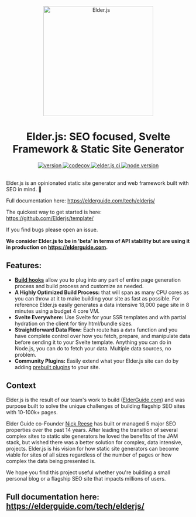 <div align="center">
  <img src="https://github.com/elderjs/elderjs/raw/master/elderjs.png" alt="Elder.js" width="300" />
</div>

<h1 align="center">Elder.js: SEO focused, Svelte Framework & Static Site Generator</h1>

<div align="center">
  <a href="https://npmjs.org/package/@elderjs/elderjs">
    <img src="https://badgen.net/npm/v/@elderjs/elderjs" alt="version" />
  </a>
  <a href="https://codecov.io/gh/elderjs/elderjs">
    <img src="https://badgen.net/codecov/c/github/elderjs/elderjs" alt="codecov" />
  </a> 
  <a href="https://github.com/elderjs/elderjs/actions?query=workflow%3A%22Elder.js+CI%22">
    <img src="https://github.com/Elderjs/elderjs/workflows/Elder.js%20CI/badge.svg" alt="elder.js ci" />
  </a>
  <a href="https://github.com/Elderjs/elderjs">
    <img src="https://img.shields.io/badge/dynamic/json?color=brightgreen&label=Node&query=engines.node&url=https%3A%2F%2Fraw.githubusercontent.com%2Felderjs%2Felderjs%2Fmaster%2Fpackage.json" alt="node version" />
  </a>
</div>

<br />


Elder.js is an opinionated static site generator and web framework built with SEO in mind.  :rocket:

Full documentation here: https://elderguide.com/tech/elderjs/

The quickest way to get started is here: https://github.com/Elderjs/template/

If you find bugs please open an issue.

**We consider Elder.js to be in 'beta' in terms of API stability but are using it in production on https://elderguide.com.**

## Features:

* [**Build hooks**](https://elderguide.com/tech/elderjs/#hooks-how-to-customize-elderjs) allow you to plug into any part of entire page generation process and build process and customize as needed.
* **A Highly Optimized Build Process:** that will span as many CPU cores as you can throw at it to make building your site as fast as possible. For reference Elder.js easily generates a data intensive 18,000 page site in 8 minutes using a budget 4 core VM.
* **Svelte Everywhere:** Use Svelte for your SSR templates and with partial hydration on the client for tiny html/bundle sizes.
* **Straightforward Data Flow:** Each route has a `data` function and you have complete control over how you fetch, prepare, and manipulate data before sending it to your Svelte template.  Anything you can do in Node.js, you can do to fetch your data. Multiple data sources, no problem.
* **Community Plugins:** Easily extend what your Elder.js site can do by adding [prebuilt plugins](https://github.com/Elderjs/plugins) to your site.


## Context

Elder.js is the result of our team's work to build ([ElderGuide.com](https://elderguide.com)) and was purpose built to solve the unique challenges of building flagship SEO sites with 10-100k+ pages. 

Elder Guide co-Founder [Nick Reese](https://nicholasreese.com) has built or managed 5 major SEO properties over the past 14 years. After leading the transition of several complex sites to static site generators he loved the benefits of the JAM stack, but wished there was a better solution for complex, data intensive, projects. Elder.js is his vision for how static site generators can become viable for sites of all sizes regardless of the number of pages or how complex the data being presented is.

We hope you find this project useful whether you're building a small personal blog or a flagship SEO site that impacts millions of users. 


## Full documentation here: https://elderguide.com/tech/elderjs/
